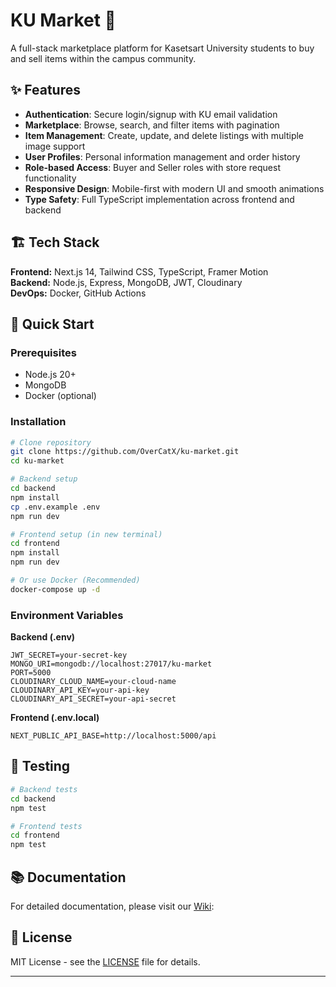 # KU Market 🛒

A full-stack marketplace platform for Kasetsart University students to buy and sell items within the campus community.

## ✨ Features

- **Authentication**: Secure login/signup with KU email validation
- **Marketplace**: Browse, search, and filter items with pagination
- **Item Management**: Create, update, and delete listings with multiple image support
- **User Profiles**: Personal information management and order history
- **Role-based Access**: Buyer and Seller roles with store request functionality
- **Responsive Design**: Mobile-first with modern UI and smooth animations
- **Type Safety**: Full TypeScript implementation across frontend and backend

## 🏗️ Tech Stack

**Frontend:** Next.js 14, Tailwind CSS, TypeScript, Framer Motion  
**Backend:** Node.js, Express, MongoDB, JWT, Cloudinary  
**DevOps:** Docker, GitHub Actions

## 🚀 Quick Start

### Prerequisites
- Node.js 20+
- MongoDB
- Docker (optional)

### Installation

```bash
# Clone repository
git clone https://github.com/OverCatX/ku-market.git
cd ku-market

# Backend setup
cd backend
npm install
cp .env.example .env
npm run dev

# Frontend setup (in new terminal)
cd frontend
npm install
npm run dev

# Or use Docker (Recommended)
docker-compose up -d
```

### Environment Variables

**Backend (.env)**
```env
JWT_SECRET=your-secret-key
MONGO_URI=mongodb://localhost:27017/ku-market
PORT=5000
CLOUDINARY_CLOUD_NAME=your-cloud-name
CLOUDINARY_API_KEY=your-api-key
CLOUDINARY_API_SECRET=your-api-secret
```

**Frontend (.env.local)**
```env
NEXT_PUBLIC_API_BASE=http://localhost:5000/api
```

## 🧪 Testing

```bash
# Backend tests
cd backend
npm test

# Frontend tests
cd frontend
npm test
```

## 📚 Documentation

For detailed documentation, please visit our [Wiki](https://github.com/OverCatX/ku-market/wiki):

## 📝 License

MIT License - see the [LICENSE](LICENSE) file for details.

---
